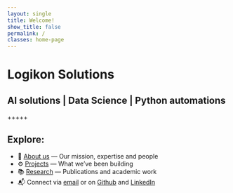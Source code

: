 ```yaml
---
layout: single
title: Welcome!
show_title: false
permalink: /
classes: home-page
---
```


# Logikon Solutions
<h2 class="typewriter gold-link">AI solutions | Data Science | Python automations</h2>

+++++

## Explore:

- 📄 [About us](/about_us/) — Our mission, expertise and people  
- ⚙️ [Projects](/projects/) — What we’ve been building  
- 📚 [Research](/research/) — Publications and academic work
- 📬 Connect via [email](mailto:contact@logikonsolutions.com) or on 
  <a href="https://github.com/Logikon-Solutions">Github</a> and
  <a href="https://linkedin.com/in/antonis-mavritsakis">LinkedIn</a>

